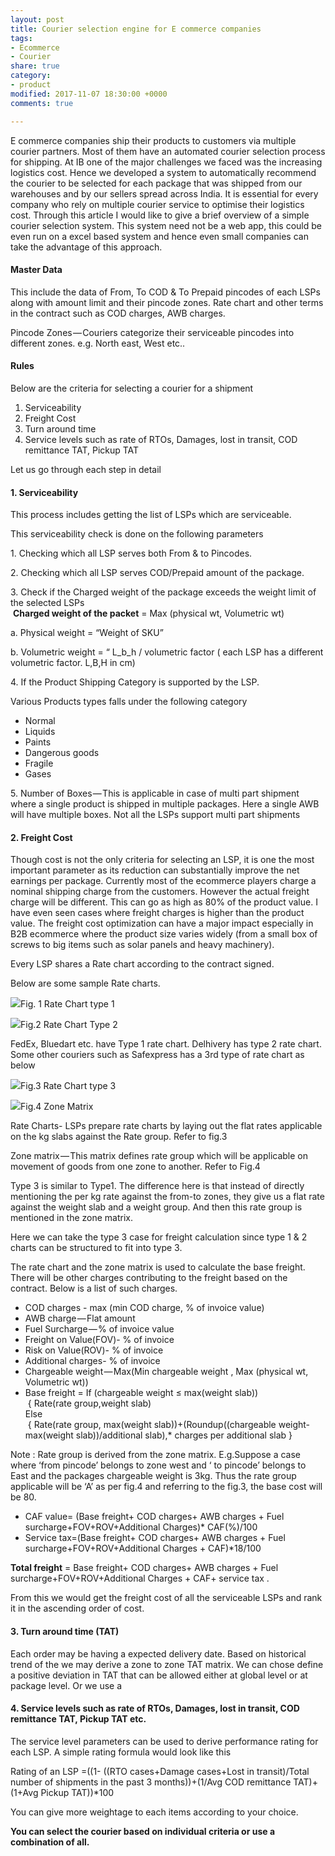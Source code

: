 ```yaml
---
layout: post
title: Courier selection engine for E commerce companies
tags:
- Ecommerce
- Courier
share: true
category:
- product
modified: 2017-11-07 18:30:00 +0000
comments: true

---
```

E commerce companies ship their products to customers via multiple courier partners. Most of them have an automated courier selection process for shipping. At IB one of the major challenges we faced was the increasing logistics cost. Hence we developed a system to automatically recommend the courier to be selected for each package that was shipped from our warehouses and by our sellers spread across India. It is essential for every company who rely on multiple courier service to optimise their logistics cost. Through this article I would like to give a brief overview of a simple courier selection system. This system need not be a web app, this could be even run on a excel based system and hence even small companies can take the advantage of this approach.

#### **Master Data**

This include the data of From, To COD & To Prepaid pincodes of each LSPs along with amount limit and their pincode zones. Rate chart and other terms in the contract such as COD charges, AWB charges.

Pincode Zones — Couriers categorize their serviceable pincodes into different zones. e.g. North east, West etc..

#### Rules

Below are the criteria for selecting a courier for a shipment

1. Serviceability
2. Freight Cost
3. Turn around time
4. Service levels such as rate of RTOs, Damages, lost in transit, COD remittance TAT, Pickup TAT

Let us go through each step in detail

#### **1. Serviceability**

This process includes getting the list of LSPs which are serviceable.

This serviceability check is done on the following parameters

1\. Checking which all LSP serves both From & to Pincodes.

2\. Checking which all LSP serves COD/Prepaid amount of the package.

3\. Check if the Charged weight of the package exceeds the weight limit of the selected LSPs  
 **Charged weight of the packet** = Max (physical wt, Volumetric wt)

a. Physical weight = “Weight of SKU”

b. Volumetric weight = “ L_b_h / volumetric factor ( each LSP has a different volumetric factor. L,B,H in cm)

4\. If the Product Shipping Category is supported by the LSP.

Various Products types falls under the following category

* Normal
* Liquids
* Paints
* Dangerous goods
* Fragile
* Gases

5\. Number of Boxes — This is applicable in case of multi part shipment where a single product is shipped in multiple packages. Here a single AWB will have multiple boxes. Not all the LSPs support multi part shipments

#### 2. Freight Cost

Though cost is not the only criteria for selecting an LSP, it is one the most important parameter as its reduction can substantially improve the net earnings per package. Currently most of the ecommerce players charge a nominal shipping charge from the customers. However the actual freight charge will be different. This can go as high as 80% of the product value. I have even seen cases where freight charges is higher than the product value. The freight cost optimization can have a major impact especially in B2B ecommerce where the product size varies widely (from a small box of screws to big items such as solar panels and heavy machinery).

Every LSP shares a Rate chart according to the contract signed.

Below are some sample Rate charts.

![](https://cdn-images-1.medium.com/max/1600/1*nyKTzLtFJmWdmtHrWiCztA.png)Fig. 1 Rate Chart type 1

![](https://cdn-images-1.medium.com/max/1600/1*34sEcRbb0KJWg-_bX7JwBQ.png)Fig.2 Rate Chart Type 2

FedEx, Bluedart etc. have Type 1 rate chart. Delhivery has type 2 rate chart. Some other couriers such as Safexpress has a 3rd type of rate chart as below

![](https://cdn-images-1.medium.com/max/1600/1*zehqqR0zRi6rI51F-5AHsw.png)Fig.3 Rate Chart type 3

![](https://cdn-images-1.medium.com/max/1600/1*qtg3UZ2rpIcaOfLrKq5WNQ.png)Fig.4 Zone Matrix

Rate Charts- LSPs prepare rate charts by laying out the flat rates applicable on the kg slabs against the Rate group. Refer to fig.3

Zone matrix — This matrix defines rate group which will be applicable on movement of goods from one zone to another. Refer to Fig.4

Type 3 is similar to Type1. The difference here is that instead of directly mentioning the per kg rate against the from-to zones, they give us a flat rate against the weight slab and a weight group. And then this rate group is mentioned in the zone matrix.

Here we can take the type 3 case for freight calculation since type 1 & 2 charts can be structured to fit into type 3.

The rate chart and the zone matrix is used to calculate the base freight. There will be other charges contributing to the freight based on the contract. Below is a list of such charges.

* COD charges - max (min COD charge, % of invoice value)
* AWB charge — Flat amount
* Fuel Surcharge — % of invoice value
* Freight on Value(FOV)- % of invoice
* Risk on Value(ROV)- % of invoice
* Additional charges- % of invoice
* Chargeable weight — Max(Min chargeable weight , Max (physical wt, Volumetric wt))
* Base freight = If (chargeable weight ≤ max(weight slab))  
   { Rate(rate group,weight slab)   
  Else   
   { Rate(rate group, max(weight slab))+(Roundup((chargeable weight- max(weight slab))/additional slab),* charges per additional slab }

Note : Rate group is derived from the zone matrix. E.g.Suppose a case where ‘from pincode’ belongs to zone west and ‘ to pincode’ belongs to East and the packages chargeable weight is 3kg. Thus the rate group applicable will be ‘A’ as per fig.4 and referring to the fig.3, the base cost will be 80.

* CAF value= (Base freight+ COD charges+ AWB charges + Fuel surcharge+FOV+ROV+Additional Charges)* CAF(%)/100
* Service tax=(Base freight+ COD charges+ AWB charges + Fuel surcharge+FOV+ROV+Additional Charges + CAF)*18/100

**Total freight** = Base freight+ COD charges+ AWB charges + Fuel surcharge+FOV+ROV+Additional Charges + CAF+ service tax .

From this we would get the freight cost of all the serviceable LSPs and rank it in the ascending order of cost.

#### 3. Turn around time (TAT)

Each order may be having a expected delivery date. Based on historical trend of the we may derive a zone to zone TAT matrix. We can chose define a positive deviation in TAT that can be allowed either at global level or at package level. Or we use a

#### 4. Service levels such as rate of RTOs, Damages, lost in transit, COD remittance TAT, Pickup TAT etc.

The service level parameters can be used to derive performance rating for each LSP. A simple rating formula would look like this

Rating of an LSP =((1- ((RTO cases+Damage cases+Lost in transit)/Total number of shipments in the past 3 months))+(1/Avg COD remittance TAT)+(1+Avg Pickup TAT))*100

You can give more weightage to each items according to your choice.

**You can select the courier based on individual criteria or use a combination of all.**